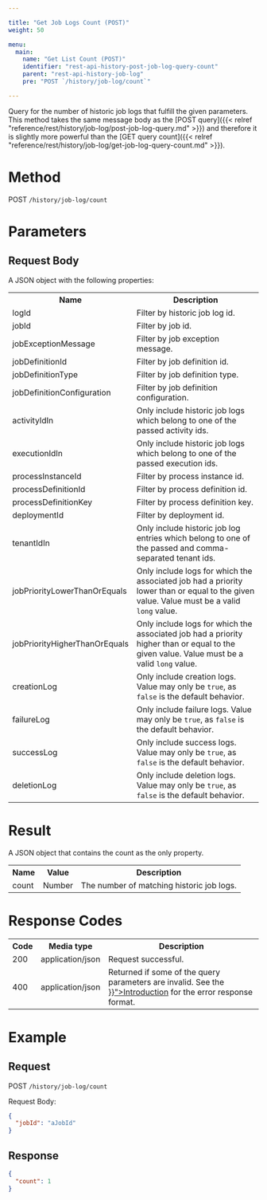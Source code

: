 ```yaml
---

title: "Get Job Logs Count (POST)"
weight: 50

menu:
  main:
    name: "Get List Count (POST)"
    identifier: "rest-api-history-post-job-log-query-count"
    parent: "rest-api-history-job-log"
    pre: "POST `/history/job-log/count`"

---
```



Query for the number of historic job logs that fulfill the given parameters.
This method takes the same message body as the [POST query]({{< relref "reference/rest/history/job-log/post-job-log-query.md" >}}) and therefore it is slightly more powerful than the [GET query count]({{< relref "reference/rest/history/job-log/get-job-log-query-count.md" >}}).


# Method

POST `/history/job-log/count`


# Parameters

## Request Body

A JSON object with the following properties:

<table class="table table-striped">
  <tr>
    <th>Name</th>
    <th>Description</th>
  </tr>
  <tr>
    <td>logId</td>
    <td>Filter by historic job log id.</td>
  </tr>
  <tr>
    <td>jobId</td>
    <td>Filter by job id.</td>
  </tr>
  <tr>
    <td>jobExceptionMessage</td>
    <td>Filter by job exception message.</td>
  </tr>
  <tr>
    <td>jobDefinitionId</td>
    <td>Filter by job definition id.</td>
  </tr>
  <tr>
    <td>jobDefinitionType</td>
    <td>Filter by job definition type.</td>
  </tr>
  <tr>
    <td>jobDefinitionConfiguration</td>
    <td>Filter by job definition configuration.</td>
  </tr>
  <tr>
    <td>activityIdIn</td>
    <td>Only include historic job logs which belong to one of the passed activity ids.</td>
  </tr>
  <tr>
    <td>executionIdIn</td>
    <td>Only include historic job logs which belong to one of the passed execution ids.</td>
  </tr>
  <tr>
    <td>processInstanceId</td>
    <td>Filter by process instance id.</td>
  </tr>
  <tr>
    <td>processDefinitionId</td>
    <td>Filter by process definition id.</td>
  </tr>
  <tr>
    <td>processDefinitionKey</td>
    <td>Filter by process definition key.</td>
  </tr>
  <tr>
    <td>deploymentId</td>
    <td>Filter by deployment id.</td>
  </tr>
  <tr>
    <td>tenantIdIn</td>
    <td>Only include historic job log entries which belong to one of the passed and comma-separated tenant ids.</td>
  </tr>
  <tr>
    <td>jobPriorityLowerThanOrEquals</td>
    <td>Only include logs for which the associated job had a priority lower than or equal to the given value. Value must be a valid <code>long</code> value.</td>
  </tr>
  <tr>
    <td>jobPriorityHigherThanOrEquals</td>
    <td>Only include logs for which the associated job had a priority higher than or equal to the given value. Value must be a valid <code>long</code> value.</td>
  </tr>
  <tr>
    <td>creationLog</td>
    <td>Only include creation logs. Value may only be <code>true</code>, as <code>false</code> is the default behavior.</td>
  </tr>
  <tr>
    <td>failureLog</td>
    <td>Only include failure logs. Value may only be <code>true</code>, as <code>false</code> is the default behavior.</td>
  </tr>
  <tr>
    <td>successLog</td>
    <td>Only include success logs. Value may only be <code>true</code>, as <code>false</code> is the default behavior.</td>
  </tr>
  <tr>
    <td>deletionLog</td>
    <td>Only include deletion logs. Value may only be <code>true</code>, as <code>false</code> is the default behavior.</td>
  </tr>
</table>


# Result

A JSON object that contains the count as the only property.

<table class="table table-striped">
  <tr>
    <th>Name</th>
    <th>Value</th>
    <th>Description</th>
  </tr>
  <tr>
    <td>count</td>
    <td>Number</td>
    <td>The number of matching historic job logs.</td>
  </tr>
</table>


# Response Codes

<table class="table table-striped">
  <tr>
    <th>Code</th>
    <th>Media type</th>
    <th>Description</th>
  </tr>
  <tr>
    <td>200</td>
    <td>application/json</td>
    <td>Request successful.</td>
  </tr>
  <tr>
    <td>400</td>
    <td>application/json</td>
    <td>Returned if some of the query parameters are invalid. See the <a href="{{< relref "reference/rest/overview/index.md#error-handling" >}}">Introduction</a> for the error response format.</td>
  </tr>
</table>


# Example

## Request

POST `/history/job-log/count`

Request Body:

```json
{
  "jobId": "aJobId"
}
```

## Response

```json
{
  "count": 1
}
```
